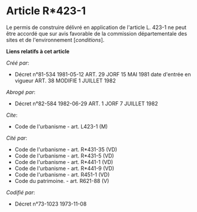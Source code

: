 # Article R*423-1

Le permis de construire délivré en application de l'article L. 423-1 ne peut être accordé que sur avis favorable de la
commission départementale des sites et de l'environnement [*conditions*].

**Liens relatifs à cet article**

_Créé par_:

  - Décret n°81-534 1981-05-12 ART. 29 JORF 15 MAI 1981 date d'entrée en vigueur ART. 38 MODIFIE 1 JUILLET 1982

_Abrogé par_:

  - Décret n°82-584 1982-06-29 ART. 1 JORF 7 JUILLET 1982

_Cite_:

  - Code de l'urbanisme - art. L423-1 (M)

_Cité par_:

  - Code de l'urbanisme - art. R*431-35 (VD)
  - Code de l'urbanisme - art. R*431-5 (VD)
  - Code de l'urbanisme - art. R*441-1 (VD)
  - Code de l'urbanisme - art. R*441-9 (VD)
  - Code de l'urbanisme - art. R451-1 (VD)
  - Code du patrimoine. - art. R621-88 (V)

_Codifié par_:

  - Décret n°73-1023 1973-11-08
